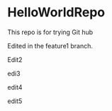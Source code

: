 # HelloWorldRepo
This repo is for trying Git hub

Edited in the feature1 branch.

Edit2

edi3

edit4

edit5


